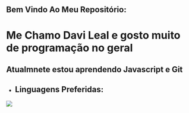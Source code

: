 ## Bem Vindo Ao Meu Repositório:
# Me Chamo Davi Leal e gosto muito de programação no geral
## Atualmnete estou aprendendo Javascript e Git


- ## Linguagens Preferidas:

![](	https://github-readme-stats.vercel.app/api?username={D.Leal}&theme=blue-green)
<!---
LeaLjs/LeaLjs is a ✨ special ✨ repository because its `README.md` (this file) appears on your GitHub profile.
You can click the Preview link to take a look at your changes.
--->
